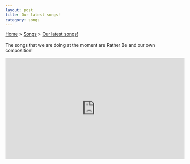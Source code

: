 ```yaml
---
layout: post
title: Our latest songs!
category: songs
---
```

<a href="/">Home</a> > <a href="/songs/">Songs</a> > <a href="#">Our latest songs!</a><br><br>
The songs that we are doing at the moment are Rather Be and our own composition!

<iframe width="560" height="315" src="https://www.youtube-nocookie.com/embed/m-M1AtrxztU?rel=0&amp;controls=0&amp;showinfo=0" frameborder="0" allowfullscreen></iframe>

